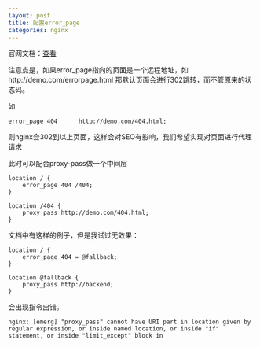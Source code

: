 ```yaml
---
layout: post
title: 配置error_page
categories: nginx
---
```


官网文档：[查看](http://nginx.org/en/docs/http/ngx_http_core_module.html#error_page)


注意点是，如果error_page指向的页面是一个远程地址，如http://demo.com/errorpage.html
那默认页面会进行302跳转，而不管原来的状态码。

如

```
error_page 404      http://demo.com/404.html;
```

则nginx会302到以上页面，这样会对SEO有影响，我们希望实现对页面进行代理请求

此时可以配合proxy-pass做一个中间层

```
location / {
    error_page 404 /404;
}

location /404 {
    proxy_pass http://demo.com/404.html;
}
```

文档中有这样的例子，但是我试过无效果：

```
location / {
    error_page 404 = @fallback;
}

location @fallback {
    proxy_pass http://backend;
}
```

会出现指令出错。

`
nginx: [emerg] "proxy_pass" cannot have URI part in location given by regular expression, or inside named location, or inside "if" statement, or inside "limit_except" block in
`
